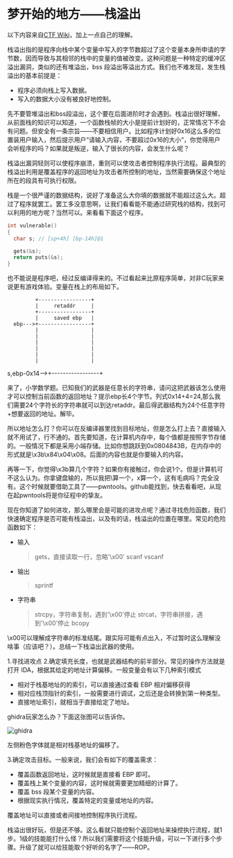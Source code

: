 # 梦开始的地方——栈溢出

以下内容来自[CTF Wiki](https://ctf-wiki.org/en/pwn/linux/user-mode/stackoverflow/x86/stackoverflow-basic/)，加上一点自己的理解。

栈溢出指的是程序向栈中某个变量中写入的字节数超过了这个变量本身所申请的字节数，因而导致与其相邻的栈中的变量的值被改变。这种问题是一种特定的缓冲区溢出漏洞，类似的还有堆溢出，bss 段溢出等溢出方式。我们也不难发现，发生栈溢出的基本前提是：

- 程序必须向栈上写入数据。
- 写入的数据大小没有被良好地控制。

先不要管堆溢出和bss段溢出，这个要在后面进阶时才会遇到。栈溢出很好理解，从前面栈的知识可以知道，一个函数栈帧的大小是提前计划好的，正常情况下不会有问题。但安全有一条宗旨——不要相信用户。比如程序计划好0x16这么多的位置装用户输入，然后提示用户“请输入内容，不要超过0x16的大小“，你觉得用户会听程序的吗？如果就是叛逆，输入了很长的内容，会发生什么呢？

栈溢出漏洞轻则可以使程序崩溃，重则可以使攻击者控制程序执行流程。最典型的栈溢出利用是覆盖程序的返回地址为攻击者所控制的地址，当然需要确保这个地址所在的段具有可执行权限。

栈是一个很严谨的数据结构，说好了准备这么大你填的数据就不能超过这么大。超过了程序就罢工。罢工多没意思啊，让我们看看能不能通过研究栈的结构，找到可以利用的地方呢？当然可以。来看看下面这个程序。

```c
int vulnerable()
{
  char s; // [sp+4h] [bp-14h]@1

  gets(&s);
  return puts(&s);
}
```

也不能说是程序吧，经过反编译得来的。不过看起来比原程序简单，对非C玩家来说更有游戏体验。变量在栈上的布局如下。

             +-----------------+
             |     retaddr     |
             +-----------------+
             |     saved ebp   |
      ebp--->+-----------------+
             |                 |
             |                 |
             |                 |
             |                 |
             |                 |
             |                 |
s,ebp-0x14-->+-----------------+

来了，小学数学题。已知我们的武器是任意长的字符串，请问这把武器该怎么使用才可以控制当前函数的返回地址？提示ebp长4个字节。列式0x14+4=24,那么我们需要24个字符长的字符串就可以到达retaddr。最后得武器结构为24个任意字符+想要返回的地址。解毕。

所以地址怎么打？你可以在反编译器里找到目标地址，但是怎么打上去？直接输入就不用试了，行不通的。首先要知道，在计算机内存中，每个值都是按照字节存储的。一般情况下都是采用小端存储。比如你想跳跃到0x0804843B，在内存中的形式就是\x3b\x84\x04\x08。后面的内容也就是你要输入的内容。

再等一下，你觉得\x3b算几个字符？如果你有接触过，你会说1个。但是计算机可不这么认为。你拿键盘输的，所以我把\算一个，x算一个，这有毛病吗？完全没有。这个时候就要借助工具了——pwntools。github能找到，快去看看吧，从现在起pwntools将是你征程中的挚友。

现在你知道了如何进攻，那么哪里会是可能的进攻点呢？通过寻找危险函数，我们快速确定程序是否可能有栈溢出，以及有的话，栈溢出的位置在哪里。常见的危险函数如下：

- 输入
  > gets，直接读取一行，忽略'\x00'
  > scanf
  > vscanf

- 输出
  > sprintf

- 字符串
  > strcpy，字符串复制，遇到'\x00'停止
  > strcat，字符串拼接，遇到'\x00'停止
  > bcopy

\x00可以理解成字符串的标准结尾。跟实际可能有点出入，不过暂时这么理解没啥事（应该吧？）。总结一下栈溢出武器的使用。

1.寻找进攻点
2.确定填充长度，也就是武器结构的前半部分。常见的操作方法就是打开 IDA，根据其给定的地址计算偏移。一般变量会有以下几种索引模式

- 相对于栈基地址的的索引，可以直接通过查看 EBP 相对偏移获得
- 相对应栈顶指针的索引，一般需要进行调试，之后还是会转换到第一种类型。
- 直接地址索引，就相当于直接给定了地址。

ghidra玩家怎么办？下面这张图可以告诉你。

![ghidra](../../攻防世界/images/_main_.png)

左侧粉色字体就是相对栈基地址的偏移了。

3.确定攻击目标。一般来说，我们会有如下的覆盖需求：

- 覆盖函数返回地址，这时候就是直接看 EBP 即可。
- 覆盖栈上某个变量的内容，这时候就需要更加精细的计算了。
- 覆盖 bss 段某个变量的内容。
- 根据现实执行情况，覆盖特定的变量或地址的内容。

覆盖地址可以直接或者间接地控制程序执行流程。

栈溢出很好玩，但是还不够。这么看就只能控制个返回地址来操控执行流程，就1步。1级的技能能打什么怪？所以我们需要将这个技能升级，可以一下进行多个步骤。升级了就可以给技能取个好听的名字了——ROP。